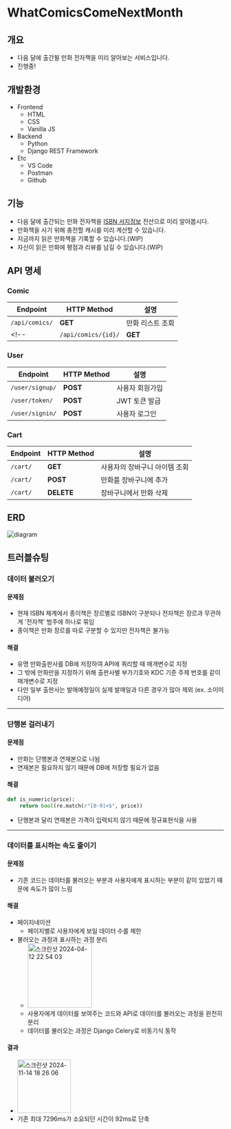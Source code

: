 # WhatComicsComeNextMonth
## 개요
- 다음 달에 출간될 만화 전자책을 미리 알아보는 서비스입니다.
- 진행중!

## 개발환경
- Frontend
  - HTML
  - CSS
  - Vanilla JS
- Backend
  - Python
  - Django REST Framework
- Etc
  - VS Code
  - Postman
  - Github

## 기능
- 다음 달에 출간되는 만화 전자책을 [ISBN 서지정보](https://www.nl.go.kr/NL/contents/N31101030500.do) 전산으로 미리 알아봅시다.
- 만화책을 사기 위해 충전할 캐시를 미리 계산할 수 있습니다.
- 지금까지 읽은 만화책을 기록할 수 있습니다.(WIP)
- 자신이 읽은 만화에 평점과 리뷰를 남길 수 있습니다.(WIP)

## API 명세
### Comic
| **Endpoint**         | **HTTP Method** | **설명**                      |
|-----------------------|-----------------|--------------------------------|
| `/api/comics/`       | **GET**         | 만화 리스트 조회               |
<!-- | `/api/comics/{id}/`  | **GET**         | 특정 만화 상세 조회            | -->

### User
| **Endpoint**         | **HTTP Method** | **설명**                      |
|-----------------------|-----------------|--------------------------------|
| `/user/signup/`           | **POST**        | 사용자 회원가입                |
| `/user/token/`            | **POST**        | JWT 토큰 발급                 |
| `/user/signin/`           | **POST**        | 사용자 로그인                  |

### Cart
| **Endpoint**         | **HTTP Method** | **설명**                            |
|-----------------------|-----------------|-------------------------------------|
| `/cart/`             | **GET**         | 사용자의 장바구니 아이템 조회         |
| `/cart/`             | **POST**        | 만화를 장바구니에 추가                |
| `/cart/`             | **DELETE**      | 장바구니에서 만화 삭제                |


## ERD
![diagram](https://github.com/user-attachments/assets/58e51ca9-d7b3-4334-bbf8-98465ea0de0f)

## 트러블슈팅
### 데이터 불러오기
#### 문제점
- 현재 ISBN 체계에서 종이책은 장르별로 ISBN이 구분되나 전자책은 장르과 무관하게 '전자책' 범주에 하나로 묶임
- 종이책은 만화 장르를 따로 구분할 수 있지만 전자책은 불가능

#### 해결
- 유명 만화출판사를 DB에 저장하여 API에 쿼리할 때 매개변수로 지정
- 그 밖에 만화만을 지정하기 위해 출판사별 부가기호와 KDC 기준 주제 번호를 같이 매개변수로 지정
- 다만 일부 출판사는 발매예정일이 실제 발매일과 다른 경우가 많아 제외 (ex. 소미미디어)
----
### 단행본 걸러내기
#### 문제점
- 만화는 단행본과 연재본으로 나뉨
- 연재본은 필요하지 않기 때문에 DB에 저장할 필요가 없음

#### 해결
```python
def is_numeric(price):
	return bool(re.match(r"[0-9]+$", price))
```
- 단행본과 달리 연재본은 가격이 입력되지 않기 때문에 정규표현식을 사용
----
### 데이터를 표시하는 속도 줄이기
#### 문제점
- 기존 코드는 데이터를 불러오는 부분과 사용자에게 표시하는 부분이 같이 있었기 때문에 속도가 많이 느림

#### 해결
- 페이지네이션
  - 페이지별로 사용자에게 보일 데이터 수를 제한
- 불러오는 과정과 표시하는 과정 분리
  - <img width="149" alt="스크린샷 2024-04-12 22 54 03" src="https://github.com/user-attachments/assets/e9cf4c48-d650-45d8-9916-dc27a3f5bb99">
  - 사용자에게 데이터를 보여주는 코드와 API로 데이터를 불러오는 과정을 완전히 분리
  - 데이터를 불러오는 과정은 Django Celery로 비동기식 동작
#### 결과
- <img width="124" alt="스크린샷 2024-11-14 18 26 06" src="https://github.com/user-attachments/assets/d18379c3-6dc1-4879-b93c-d178e2b2ba86">
- 기존 최대 7296ms가 소요되던 시간이 92ms로 단축

